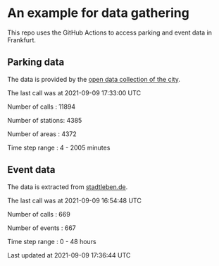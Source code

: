 # An example for data gathering

This repo uses the GitHub Actions to access parking and event data in Frankfurt.

## Parking data
The data is provided by the [open data collection of the city](https://www.offenedaten.frankfurt.de/).

The last call was at 2021-09-09 17:33:00 UTC

Number of calls   : 11894

Number of stations:  4385

Number of areas   :  4372

Time step range   :     4 -  2005 minutes


## Event data
The data is extracted from [stadtleben.de](https://stadtleben.de/frankfurt/).

The last call was at 2021-09-09 16:54:48 UTC

Number of calls   : 669

Number of events  : 667

Time step range   :   0 -  48 hours


Last updated at 2021-09-09 17:36:44 UTC
